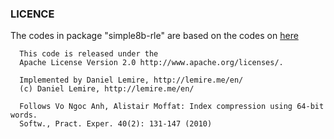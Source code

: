 
### LICENCE

The codes in package "simple8b-rle" are based on the codes on [here](https://github.com/lemire/FastPFor/blob/master/headers/simple8b_rle.h)

```
  This code is released under the
  Apache License Version 2.0 http://www.apache.org/licenses/.

  Implemented by Daniel Lemire, http://lemire.me/en/
  (c) Daniel Lemire, http://lemire.me/en/

  Follows Vo Ngoc Anh, Alistair Moffat: Index compression using 64-bit words.
  Softw., Pract. Exper. 40(2): 131-147 (2010)
```
